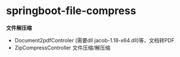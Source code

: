 # springboot-file-compress

**文件解压缩**


- Document2pdfControler (需要dll jacob-1.18-x64.dll)等，文档转PDF
- ZipCompressController 文件压缩/解压缩
